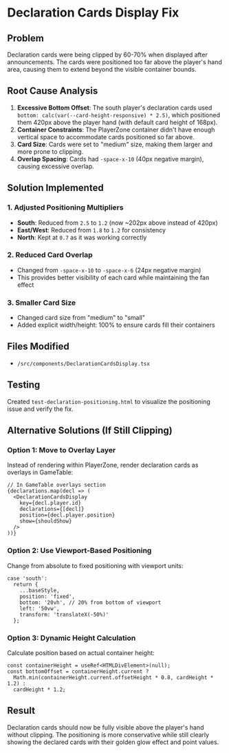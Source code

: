 # Declaration Cards Display Fix

## Problem
Declaration cards were being clipped by 60-70% when displayed after announcements. The cards were positioned too far above the player's hand area, causing them to extend beyond the visible container bounds.

## Root Cause Analysis
1. **Excessive Bottom Offset**: The south player's declaration cards used `bottom: calc(var(--card-height-responsive) * 2.5)`, which positioned them 420px above the player hand (with default card height of 168px).
2. **Container Constraints**: The PlayerZone container didn't have enough vertical space to accommodate cards positioned so far above.
3. **Card Size**: Cards were set to "medium" size, making them larger and more prone to clipping.
4. **Overlap Spacing**: Cards had `-space-x-10` (40px negative margin), causing excessive overlap.

## Solution Implemented

### 1. Adjusted Positioning Multipliers
- **South**: Reduced from `2.5` to `1.2` (now ~202px above instead of 420px)
- **East/West**: Reduced from `1.8` to `1.2` for consistency
- **North**: Kept at `0.7` as it was working correctly

### 2. Reduced Card Overlap
- Changed from `-space-x-10` to `-space-x-6` (24px negative margin)
- This provides better visibility of each card while maintaining the fan effect

### 3. Smaller Card Size
- Changed card size from "medium" to "small"
- Added explicit width/height: 100% to ensure cards fill their containers

## Files Modified
- `/src/components/DeclarationCardsDisplay.tsx`

## Testing
Created `test-declaration-positioning.html` to visualize the positioning issue and verify the fix.

## Alternative Solutions (If Still Clipping)

### Option 1: Move to Overlay Layer
Instead of rendering within PlayerZone, render declaration cards as overlays in GameTable:
```tsx
// In GameTable overlays section
{declarations.map(decl => (
  <DeclarationCardsDisplay
    key={decl.player.id}
    declarations={[decl]}
    position={decl.player.position}
    show={shouldShow}
  />
))}
```

### Option 2: Use Viewport-Based Positioning
Change from absolute to fixed positioning with viewport units:
```tsx
case 'south':
  return {
    ...baseStyle,
    position: 'fixed',
    bottom: '20vh', // 20% from bottom of viewport
    left: '50vw',
    transform: 'translateX(-50%)'
  };
```

### Option 3: Dynamic Height Calculation
Calculate position based on actual container height:
```tsx
const containerHeight = useRef<HTMLDivElement>(null);
const bottomOffset = containerHeight.current ? 
  Math.min(containerHeight.current.offsetHeight * 0.8, cardHeight * 1.2) : 
  cardHeight * 1.2;
```

## Result
Declaration cards should now be fully visible above the player's hand without clipping. The positioning is more conservative while still clearly showing the declared cards with their golden glow effect and point values.
